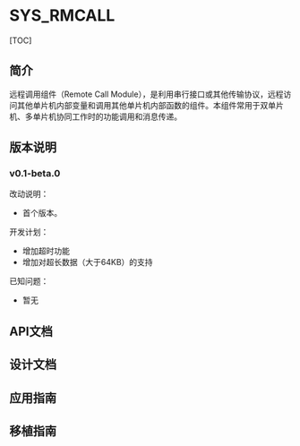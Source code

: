 # SYS_RMCALL

[TOC]

## 简介

远程调用组件（Remote Call Module），是利用串行接口或其他传输协议，远程访问其他单片机内部变量和调用其他单片机内部函数的组件。本组件常用于双单片机、多单片机协同工作时的功能调用和消息传递。



## 版本说明

### v0.1-beta.0

改动说明：

- 首个版本。

开发计划：

- 增加超时功能
- 增加对超长数据（大于64KB）的支持

已知问题：

- 暂无



## API文档





## 设计文档





## 应用指南





## 移植指南



